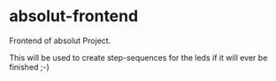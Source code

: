 # absolut-frontend
Frontend of absolut Project.

This will be used to create step-sequences for the leds if it will ever be finished ;-)
